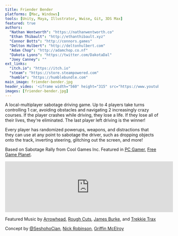 ```yaml
---
title: Friender Bender
platforms: [Mac, Windows]
tools: [Unity, Maya, Illustrator, Wwise, Git, 3DS Max]
featured: true
authors:
  "Nathan Wentworth": "https://nathanwentworth.co"
  "Ethan Thibault": "http://ethanthibault.xyz"
  "Connor Botts": "http://connors.games"
  "Delton Hulbert": "http://deltonhulbert.com"
  "Adam Chop": "http://adamchop.co.nf"
  "Dakota Lyons": "https://twitter.com/DakotaDal"
  "Joey Canney": ""
ext_links:
  "itch.io": "https://itch.io"
  "steam": "https://store.steampowered.com"
  "humble": "https://humblebundle.com"
main_image: friender-bender.jpg
header_video: '<iframe width="560" height="315" src="https://www.youtube.com/watch?v=jDe8boH80dE" frameborder="0" allowfullscreen></iframe>'
images: [friender-bender.jpg]
---
```

A local-multiplayer sabotage driving game. Up to 4 players take turns controlling 1 car, avoiding obstacles and navigating 2 increasingly crazy courses. If the player crashes while driving, they lose a life. If they lose all of their lives, they're eliminated. The last player left driving is the winner!

Every player has randomized powerups, weapons, and distractions that they can use at any point to sabotage the driver, such as dropping objects onto the track, inverting steering, glitching out the screen, and more!

Based on Sabotage Rally from Cool Games Inc. Featured in [PC Gamer](http://www.pcgamer.com/free-games-of-the-week/), [Free Game Planet](https://www.freegameplanet.com/friender-bender-download-game/).


<iframe frameborder="0" src="https://itch.io/embed/97545?linkback=true" width="552" height="167"></iframe>


Featured Music by <a href="https://soundcloud.com/arrowheadedm" target="_blank" rel="nofollow noopener">Arrowhead</a>, <a href="https://roughcuts.bandcamp.com/" target="_blank" rel="nofollow noopener">Rough Cuts</a>, <a href="https://jamesburke.bandcamp.com/" target="_blank" rel="nofollow noopener">James Burke</a>, and <a href="https://soundcloud.com/nathanwentworth/sets/friender-bender" target="_blank" rel="nofollow noopener">Trekkie Trax</a><br>

Concept by <a href="https://twitter.com/SeshohoCian" rel="nofollow noopener">@SeshohoCian</a>, <a href="https://twitter.com/babylonian" rel="nofollow noopener">Nick Robinson</a>, <a href="https://twitter.com/griffinmcelroy" rel="nofollow noopener">Griffin McElroy</a>

